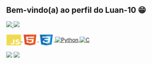 ## Bem-vindo(a) ao perfil do Luan-10 😁

 <div>
   <a href="https://github.com/Luan-10">
    <img height="180em" src="https://github-readme-stats.vercel.app/api?username=Luan-10&show_icons=true&theme=tokyonight&include_all_commits=true&count_private=true"/>
   <img height="180em" src="https://github-readme-stats.vercel.app/api/top-langs/?username=Luan-10&layout=compact&langs_count=6&theme=tokyonight"/>
</div>
    
<div style="display: inline_block"><br>
  <img align="center" alt="Js" height="30" width="40" src="https://raw.githubusercontent.com/devicons/devicon/master/icons/javascript/javascript-plain.svg">
  <img align="center" alt="HTML" height="30" width="40" src="https://raw.githubusercontent.com/devicons/devicon/master/icons/html5/html5-original.svg">
  <img align="center" alt="CSS" height="30" width="40" src="https://raw.githubusercontent.com/devicons/devicon/master/icons/css3/css3-original.svg">
  <img align="center" alt="Python" height="30" width="40"<img src="https://cdn.jsdelivr.net/gh/devicons/devicon@latest/icons/python/python-original.svg" /> 
  <img align="center" alt="C" height="30" width="40"<img src="https://static-media.hotmart.com/pI6_Dp4M-li6ktEBVgA8CPszPAw=/300x300/smart/filters:format(webp):background_color(white)/hotmart/product_pictures/37fbd159-6126-4d4c-818a-851523dcaa3b/Curso_C.png?w=920" /> 
</div>
          
<br>
 

 
<div>  
  <a href = "mailto:gemeos@devemdobro.com"><img src="https://img.shields.io/badge/-Gmail-%23333?style=for-the-badge&logo=gmail&logoColor=white" target="_blank"></a>
  <a href="https://www.linkedin.com/in/ricardohdias" target="_blank"><img src="https://img.shields.io/badge/-LinkedIn-%230077B5?style=for-the-badge&logo=linkedin&logoColor=white" target="_blank"></a>
</div>
